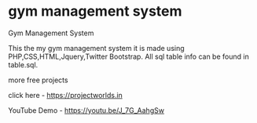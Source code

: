 gym management system
===================

Gym Management System

This the my gym management system it is made using PHP,CSS,HTML,Jquery,Twitter Bootstrap.
All sql table info can be found in table.sql.


more free projects

click here - https://projectworlds.in


YouTube Demo - https://youtu.be/J_7G_AahgSw

